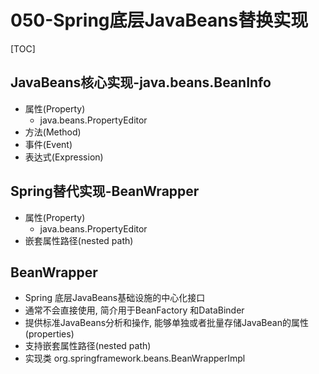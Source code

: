 # 050-Spring底层JavaBeans替换实现

[TOC]

## JavaBeans核心实现-java.beans.BeanInfo

- 属性(Property)
  - java.beans.PropertyEditor
- 方法(Method)
- 事件(Event)
- 表达式(Expression)

## Spring替代实现-BeanWrapper

- 属性(Property)
  - java.beans.PropertyEditor
- 嵌套属性路径(nested path)

## BeanWrapper

- Spring 底层JavaBeans基础设施的中心化接口
- 通常不会直接使用, 简介用于BeanFactory 和DataBinder
- 提供标准JavaBeans分析和操作, 能够单独或者批量存储JavaBean的属性(properties)
- 支持嵌套属性路径(nested path)
- 实现类 org.springframework.beans.BeanWrapperImpl

